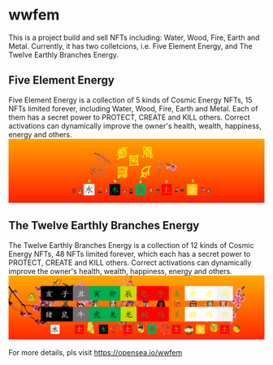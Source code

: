 # wwfem
 This is a project build and sell NFTs including: Water, Wood, Fire, Earth and Metal.
 Currently, it has two colletcions, i.e. Five Element Energy, and The Twelve Earthly Branches Energy.

## Five Element Energy
Five Element Energy is a collection of 5 kinds of Cosmic Energy NFTs, 15 NFTs limited forever, including Water, Wood, Fire, Earth and Metal. Each of them has a secret power to PROTECT, CREATE and KILL others. Correct activations can dynamically improve the owner's health, wealth, happiness, energy and others.
![bannerFive Element Energy](https://github.com/lianhc/wwfem/blob/main/logo/5.png)

## The Twelve Earthly Branches Energy
The Twelve Earthly Branches Energy is a collection of 12 kinds of Cosmic Energy NFTs, 48 NFTs limited forever, which each has a secret power to PROTECT, CREATE and KILL others. Correct activations can dynamically improve the owner's health, wealth, happiness, energy and others.
![banner The Twelve Earthly Branches Energy](https://github.com/lianhc/wwfem/blob/main/logo/4.png)

For more details, pls visit https://opensea.io/wwfem
